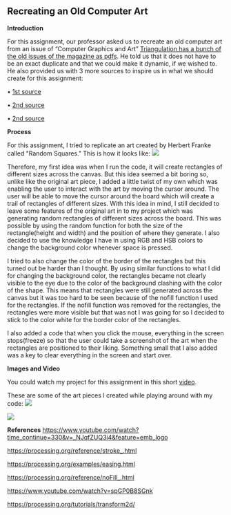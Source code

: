 ## Recreating an Old Computer Art

**Introduction**

For this assignment, our professor asked us to recreate an old computer art from an issue of 
“Computer Graphics and Art” [Triangulation has a bunch of the old issues of the magazine as pdfs](http://recodeproject.com/).
He told us that it does not have to be an exact duplicate and that we could make it dynamic, if we wished to.
He also provided us with 3 more sources to inspire us in what we should create for this assignment:

• [1st source](http://dada.compart-bremen.de/docUploads/COMPUTER_GRAPHICS_AND_ART_Aug1977.pdf)

• [2nd source](http://dada.compart-bremen.de/docUploads/ProgrammInformation21_PI21.pdf)

• [2nd source](http://dada.compart-bremen.de/docUploads/ProgrammInformation21_PI21.pdf)

**Process**

For this assignment, I tried to replicate an art created by Herbert Franke called "Random Squares." This is how it looks like:
![](https://i.imgur.com/hPUTIiF.png)

Therefore, my first idea was when I run the code, it will create rectangles of different sizes across the canvas. But this idea
seemed a bit boring so, unlike like the original art piece, I added a little twist of my own which was enabling the user to interact 
with the art by moving the cursor around. The user will be able to move the cursor around the board which will create a trail of
rectangles of different sizes. With this idea in mind, I still decided to leave some features of the original art in to my
project which was generating random rectangles of different sizes across the board. This was possible by using the random function
for both the size of the rectangle(height and width) and the position of where they generate. I also decided to use the knowledge 
I have in using RGB and HSB colors to change the background color whenever space is pressed. 

I tried to also change the color of the border of the rectangles but this turned out be harder than I thought. By using similar 
functions to what I did for changing the background color, the rectangles became not clearly visible to the eye due to the color 
of the background clashing with the color of the shape. This means that rectangles were still generated across the canvas but it was
too hard to be seen because of the nofill function I used for the rectangles. If the nofill function was removed for the rectangles,
the rectangles were more visible but that was not I was going for so I decided to stick to the color white for the border color of the
rectangles.

I also added a code that when you click the mouse, everything in the screen stops(freeze) so that the user could take a screenshot
of the art when the rectangles are positioned to their liking. Something small that I also added was a key to clear everything in the 
screen and start over.

**Images and Video**

You could watch my project for this assignment in this short [video](https://youtu.be/1INdZ3HvWRw).

These are some of the art pieces I created while playing around with my code:
![](https://i.imgur.com/04aP39T.png)

![](https://i.imgur.com/HMJjFJR.png)

**References**
https://www.youtube.com/watch?time_continue=330&v=_NJqfZUQ3i4&feature=emb_logo

https://processing.org/reference/stroke_.html

https://processing.org/examples/easing.html

https://processing.org/reference/noFill_.html

https://www.youtube.com/watch?v=spGP0B8SGnk

https://processing.org/tutorials/transform2d/
